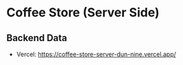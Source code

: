 # Coffee Store (Server Side)


## Backend Data

* Vercel: https://coffee-store-server-dun-nine.vercel.app/